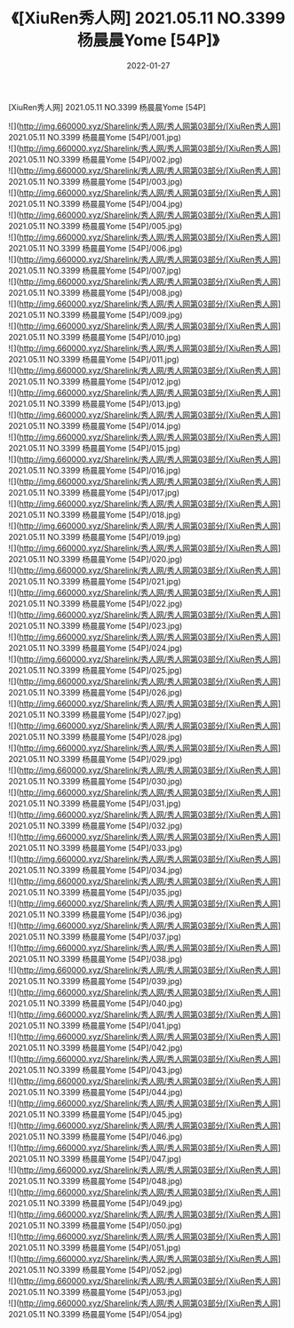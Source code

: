 ﻿---
layout: post
title:  《[XiuRen秀人网] 2021.05.11 NO.3399 杨晨晨Yome [54P]》
date:   2022-01-27
img: http://img.660000.xyz/Sharelink/秀人网/秀人网第03部分/[XiuRen秀人网] 2021.05.11 NO.3399 杨晨晨Yome [54P]/000.jpg
categories: [美女, 清纯, 唯美]
---

[XiuRen秀人网] 2021.05.11 NO.3399 杨晨晨Yome [54P]

  ![](http://img.660000.xyz/Sharelink/秀人网/秀人网第03部分/[XiuRen秀人网] 2021.05.11 NO.3399 杨晨晨Yome [54P]/001.jpg) <br> ![](http://img.660000.xyz/Sharelink/秀人网/秀人网第03部分/[XiuRen秀人网] 2021.05.11 NO.3399 杨晨晨Yome [54P]/002.jpg) <br> ![](http://img.660000.xyz/Sharelink/秀人网/秀人网第03部分/[XiuRen秀人网] 2021.05.11 NO.3399 杨晨晨Yome [54P]/003.jpg) <br> ![](http://img.660000.xyz/Sharelink/秀人网/秀人网第03部分/[XiuRen秀人网] 2021.05.11 NO.3399 杨晨晨Yome [54P]/004.jpg) <br> ![](http://img.660000.xyz/Sharelink/秀人网/秀人网第03部分/[XiuRen秀人网] 2021.05.11 NO.3399 杨晨晨Yome [54P]/005.jpg) <br> ![](http://img.660000.xyz/Sharelink/秀人网/秀人网第03部分/[XiuRen秀人网] 2021.05.11 NO.3399 杨晨晨Yome [54P]/006.jpg) <br> ![](http://img.660000.xyz/Sharelink/秀人网/秀人网第03部分/[XiuRen秀人网] 2021.05.11 NO.3399 杨晨晨Yome [54P]/007.jpg) <br> ![](http://img.660000.xyz/Sharelink/秀人网/秀人网第03部分/[XiuRen秀人网] 2021.05.11 NO.3399 杨晨晨Yome [54P]/008.jpg) <br> ![](http://img.660000.xyz/Sharelink/秀人网/秀人网第03部分/[XiuRen秀人网] 2021.05.11 NO.3399 杨晨晨Yome [54P]/009.jpg) <br> ![](http://img.660000.xyz/Sharelink/秀人网/秀人网第03部分/[XiuRen秀人网] 2021.05.11 NO.3399 杨晨晨Yome [54P]/010.jpg) <br> ![](http://img.660000.xyz/Sharelink/秀人网/秀人网第03部分/[XiuRen秀人网] 2021.05.11 NO.3399 杨晨晨Yome [54P]/011.jpg) <br> ![](http://img.660000.xyz/Sharelink/秀人网/秀人网第03部分/[XiuRen秀人网] 2021.05.11 NO.3399 杨晨晨Yome [54P]/012.jpg) <br> ![](http://img.660000.xyz/Sharelink/秀人网/秀人网第03部分/[XiuRen秀人网] 2021.05.11 NO.3399 杨晨晨Yome [54P]/013.jpg) <br> ![](http://img.660000.xyz/Sharelink/秀人网/秀人网第03部分/[XiuRen秀人网] 2021.05.11 NO.3399 杨晨晨Yome [54P]/014.jpg) <br> ![](http://img.660000.xyz/Sharelink/秀人网/秀人网第03部分/[XiuRen秀人网] 2021.05.11 NO.3399 杨晨晨Yome [54P]/015.jpg) <br> ![](http://img.660000.xyz/Sharelink/秀人网/秀人网第03部分/[XiuRen秀人网] 2021.05.11 NO.3399 杨晨晨Yome [54P]/016.jpg) <br> ![](http://img.660000.xyz/Sharelink/秀人网/秀人网第03部分/[XiuRen秀人网] 2021.05.11 NO.3399 杨晨晨Yome [54P]/017.jpg) <br> ![](http://img.660000.xyz/Sharelink/秀人网/秀人网第03部分/[XiuRen秀人网] 2021.05.11 NO.3399 杨晨晨Yome [54P]/018.jpg) <br> ![](http://img.660000.xyz/Sharelink/秀人网/秀人网第03部分/[XiuRen秀人网] 2021.05.11 NO.3399 杨晨晨Yome [54P]/019.jpg) <br> ![](http://img.660000.xyz/Sharelink/秀人网/秀人网第03部分/[XiuRen秀人网] 2021.05.11 NO.3399 杨晨晨Yome [54P]/020.jpg) <br> ![](http://img.660000.xyz/Sharelink/秀人网/秀人网第03部分/[XiuRen秀人网] 2021.05.11 NO.3399 杨晨晨Yome [54P]/021.jpg) <br> ![](http://img.660000.xyz/Sharelink/秀人网/秀人网第03部分/[XiuRen秀人网] 2021.05.11 NO.3399 杨晨晨Yome [54P]/022.jpg) <br> ![](http://img.660000.xyz/Sharelink/秀人网/秀人网第03部分/[XiuRen秀人网] 2021.05.11 NO.3399 杨晨晨Yome [54P]/023.jpg) <br> ![](http://img.660000.xyz/Sharelink/秀人网/秀人网第03部分/[XiuRen秀人网] 2021.05.11 NO.3399 杨晨晨Yome [54P]/024.jpg) <br> ![](http://img.660000.xyz/Sharelink/秀人网/秀人网第03部分/[XiuRen秀人网] 2021.05.11 NO.3399 杨晨晨Yome [54P]/025.jpg) <br> ![](http://img.660000.xyz/Sharelink/秀人网/秀人网第03部分/[XiuRen秀人网] 2021.05.11 NO.3399 杨晨晨Yome [54P]/026.jpg) <br> ![](http://img.660000.xyz/Sharelink/秀人网/秀人网第03部分/[XiuRen秀人网] 2021.05.11 NO.3399 杨晨晨Yome [54P]/027.jpg) <br> ![](http://img.660000.xyz/Sharelink/秀人网/秀人网第03部分/[XiuRen秀人网] 2021.05.11 NO.3399 杨晨晨Yome [54P]/028.jpg) <br> ![](http://img.660000.xyz/Sharelink/秀人网/秀人网第03部分/[XiuRen秀人网] 2021.05.11 NO.3399 杨晨晨Yome [54P]/029.jpg) <br> ![](http://img.660000.xyz/Sharelink/秀人网/秀人网第03部分/[XiuRen秀人网] 2021.05.11 NO.3399 杨晨晨Yome [54P]/030.jpg) <br> ![](http://img.660000.xyz/Sharelink/秀人网/秀人网第03部分/[XiuRen秀人网] 2021.05.11 NO.3399 杨晨晨Yome [54P]/031.jpg) <br> ![](http://img.660000.xyz/Sharelink/秀人网/秀人网第03部分/[XiuRen秀人网] 2021.05.11 NO.3399 杨晨晨Yome [54P]/032.jpg) <br> ![](http://img.660000.xyz/Sharelink/秀人网/秀人网第03部分/[XiuRen秀人网] 2021.05.11 NO.3399 杨晨晨Yome [54P]/033.jpg) <br> ![](http://img.660000.xyz/Sharelink/秀人网/秀人网第03部分/[XiuRen秀人网] 2021.05.11 NO.3399 杨晨晨Yome [54P]/034.jpg) <br> ![](http://img.660000.xyz/Sharelink/秀人网/秀人网第03部分/[XiuRen秀人网] 2021.05.11 NO.3399 杨晨晨Yome [54P]/035.jpg) <br> ![](http://img.660000.xyz/Sharelink/秀人网/秀人网第03部分/[XiuRen秀人网] 2021.05.11 NO.3399 杨晨晨Yome [54P]/036.jpg) <br> ![](http://img.660000.xyz/Sharelink/秀人网/秀人网第03部分/[XiuRen秀人网] 2021.05.11 NO.3399 杨晨晨Yome [54P]/037.jpg) <br> ![](http://img.660000.xyz/Sharelink/秀人网/秀人网第03部分/[XiuRen秀人网] 2021.05.11 NO.3399 杨晨晨Yome [54P]/038.jpg) <br> ![](http://img.660000.xyz/Sharelink/秀人网/秀人网第03部分/[XiuRen秀人网] 2021.05.11 NO.3399 杨晨晨Yome [54P]/039.jpg) <br> ![](http://img.660000.xyz/Sharelink/秀人网/秀人网第03部分/[XiuRen秀人网] 2021.05.11 NO.3399 杨晨晨Yome [54P]/040.jpg) <br> ![](http://img.660000.xyz/Sharelink/秀人网/秀人网第03部分/[XiuRen秀人网] 2021.05.11 NO.3399 杨晨晨Yome [54P]/041.jpg) <br> ![](http://img.660000.xyz/Sharelink/秀人网/秀人网第03部分/[XiuRen秀人网] 2021.05.11 NO.3399 杨晨晨Yome [54P]/042.jpg) <br> ![](http://img.660000.xyz/Sharelink/秀人网/秀人网第03部分/[XiuRen秀人网] 2021.05.11 NO.3399 杨晨晨Yome [54P]/043.jpg) <br> ![](http://img.660000.xyz/Sharelink/秀人网/秀人网第03部分/[XiuRen秀人网] 2021.05.11 NO.3399 杨晨晨Yome [54P]/044.jpg) <br> ![](http://img.660000.xyz/Sharelink/秀人网/秀人网第03部分/[XiuRen秀人网] 2021.05.11 NO.3399 杨晨晨Yome [54P]/045.jpg) <br> ![](http://img.660000.xyz/Sharelink/秀人网/秀人网第03部分/[XiuRen秀人网] 2021.05.11 NO.3399 杨晨晨Yome [54P]/046.jpg) <br> ![](http://img.660000.xyz/Sharelink/秀人网/秀人网第03部分/[XiuRen秀人网] 2021.05.11 NO.3399 杨晨晨Yome [54P]/047.jpg) <br> ![](http://img.660000.xyz/Sharelink/秀人网/秀人网第03部分/[XiuRen秀人网] 2021.05.11 NO.3399 杨晨晨Yome [54P]/048.jpg) <br> ![](http://img.660000.xyz/Sharelink/秀人网/秀人网第03部分/[XiuRen秀人网] 2021.05.11 NO.3399 杨晨晨Yome [54P]/049.jpg) <br> ![](http://img.660000.xyz/Sharelink/秀人网/秀人网第03部分/[XiuRen秀人网] 2021.05.11 NO.3399 杨晨晨Yome [54P]/050.jpg) <br> ![](http://img.660000.xyz/Sharelink/秀人网/秀人网第03部分/[XiuRen秀人网] 2021.05.11 NO.3399 杨晨晨Yome [54P]/051.jpg) <br> ![](http://img.660000.xyz/Sharelink/秀人网/秀人网第03部分/[XiuRen秀人网] 2021.05.11 NO.3399 杨晨晨Yome [54P]/052.jpg) <br> ![](http://img.660000.xyz/Sharelink/秀人网/秀人网第03部分/[XiuRen秀人网] 2021.05.11 NO.3399 杨晨晨Yome [54P]/053.jpg) <br> ![](http://img.660000.xyz/Sharelink/秀人网/秀人网第03部分/[XiuRen秀人网] 2021.05.11 NO.3399 杨晨晨Yome [54P]/054.jpg) <br>